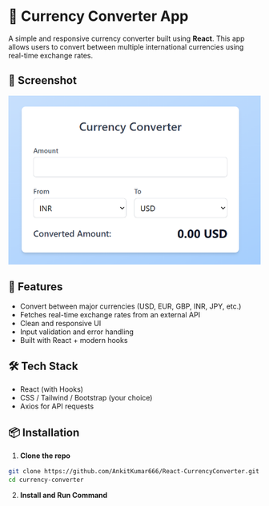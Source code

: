 # 💱 Currency Converter App

A simple and responsive currency converter built using **React**. This app allows users to convert between multiple international currencies using real-time exchange rates.

## 📸 Screenshot

![](./public/currency-converter.png)

## 🚀 Features

- Convert between major currencies (USD, EUR, GBP, INR, JPY, etc.)
- Fetches real-time exchange rates from an external API
- Clean and responsive UI
- Input validation and error handling
- Built with React + modern hooks

## 🛠️ Tech Stack

- React (with Hooks)
- CSS / Tailwind / Bootstrap (your choice)
- Axios for API requests

## 📦 Installation

1. **Clone the repo**
```bash
git clone https://github.com/AnkitKumar666/React-CurrencyConverter.git
cd currency-converter
```
2. **Install and Run Command**

